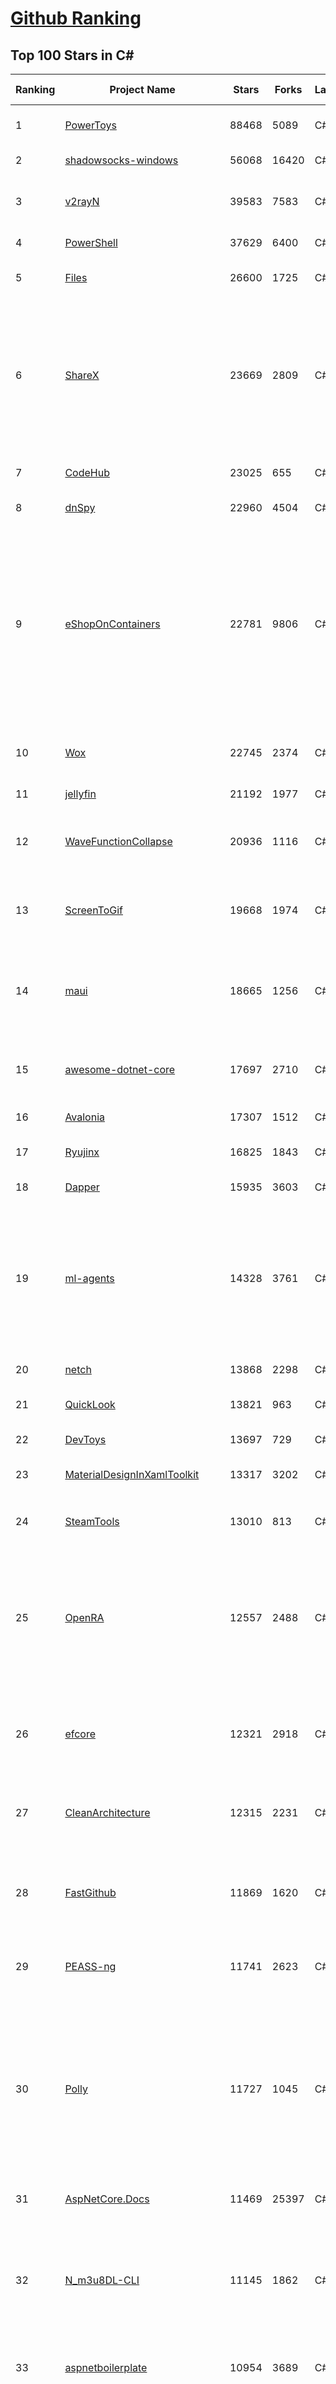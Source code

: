 [Github Ranking](../README.md)
==========

## Top 100 Stars in C\#

| Ranking | Project Name | Stars | Forks | Language | Open Issues | Description | Last Commit |
| ------- | ------------ | ----- | ----- | -------- | ----------- | ----------- | ----------- |
| 1 | [PowerToys](https://github.com/microsoft/PowerToys) | 88468 | 5089 | C# | 4641 | Windows system utilities to maximize productivity | 2023-03-23T22:59:51Z |
| 2 | [shadowsocks-windows](https://github.com/shadowsocks/shadowsocks-windows) | 56068 | 16420 | C# | 122 | A C# port of shadowsocks | 2023-02-27T03:52:35Z |
| 3 | [v2rayN](https://github.com/2dust/v2rayN) | 39583 | 7583 | C# | 41 | A V2Ray client for Windows, support Xray core and v2fly core | 2023-03-21T09:28:06Z |
| 4 | [PowerShell](https://github.com/PowerShell/PowerShell) | 37629 | 6400 | C# | 3323 | PowerShell for every system! | 2023-03-23T21:40:50Z |
| 5 | [Files](https://github.com/files-community/Files) | 26600 | 1725 | C# | 392 | Building the best file manager experience for Windows | 2023-03-24T03:00:19Z |
| 6 | [ShareX](https://github.com/ShareX/ShareX) | 23669 | 2809 | C# | 512 | ShareX is a free and open source program that lets you capture or record any area of your screen and share it with a single press of a key. It also allows uploading images, text or other types of files to many supported destinations you can choose from. | 2023-03-16T12:32:22Z |
| 7 | [CodeHub](https://github.com/CodeHubApp/CodeHub) | 23025 | 655 | C# | 234 | CodeHub is an iOS application written using Xamarin | 2022-06-22T16:14:05Z |
| 8 | [dnSpy](https://github.com/dnSpy/dnSpy) | 22960 | 4504 | C# | 0 | .NET debugger and assembly editor | 2020-12-20T23:55:15Z |
| 9 | [eShopOnContainers](https://github.com/dotnet-architecture/eShopOnContainers) | 22781 | 9806 | C# | 23 | Cross-platform .NET sample microservices and container based application that runs on Linux Windows and macOS. Powered by .NET 7, Docker Containers and Azure Kubernetes Services. Supports Visual Studio, VS for Mac and CLI based environments with Docker CLI, dotnet CLI, VS Code or any other code editor. | 2023-03-23T19:11:09Z |
| 10 | [Wox](https://github.com/Wox-launcher/Wox) | 22745 | 2374 | C# | 973 | Launcher for Windows, an alternative to Alfred and Launchy. | 2022-12-27T10:47:18Z |
| 11 | [jellyfin](https://github.com/jellyfin/jellyfin) | 21192 | 1977 | C# | 826 | The Free Software Media System | 2023-03-23T07:54:47Z |
| 12 | [WaveFunctionCollapse](https://github.com/mxgmn/WaveFunctionCollapse) | 20936 | 1116 | C# | 1 | Bitmap & tilemap generation from a single example with the help of ideas from quantum mechanics | 2023-03-10T02:57:18Z |
| 13 | [ScreenToGif](https://github.com/NickeManarin/ScreenToGif) | 19668 | 1974 | C# | 208 | 🎬 ScreenToGif allows you to record a selected area of your screen, edit and save it as a gif or video. | 2023-03-20T16:00:29Z |
| 14 | [maui](https://github.com/dotnet/maui) | 18665 | 1256 | C# | 2160 | .NET MAUI is the .NET Multi-platform App UI, a framework for building native device applications spanning mobile, tablet, and desktop. | 2023-03-24T01:28:40Z |
| 15 | [awesome-dotnet-core](https://github.com/thangchung/awesome-dotnet-core) | 17697 | 2710 | C# | 19 | :honeybee: A collection of awesome .NET core libraries, tools, frameworks and software | 2023-02-13T22:57:06Z |
| 16 | [Avalonia](https://github.com/AvaloniaUI/Avalonia) | 17307 | 1512 | C# | 1251 | A cross-platform UI framework for .NET | 2023-03-23T14:21:22Z |
| 17 | [Ryujinx](https://github.com/Ryujinx/Ryujinx) | 16825 | 1843 | C# | 387 | Experimental Nintendo Switch Emulator written in C# | 2023-03-23T23:20:08Z |
| 18 | [Dapper](https://github.com/DapperLib/Dapper) | 15935 | 3603 | C# | 359 | Dapper - a simple object mapper for .Net | 2023-03-11T20:21:56Z |
| 19 | [ml-agents](https://github.com/Unity-Technologies/ml-agents) | 14328 | 3761 | C# | 117 | The Unity Machine Learning Agents Toolkit (ML-Agents) is an open-source project that enables games and simulations to serve as environments for training intelligent agents using deep reinforcement learning and imitation learning. | 2023-03-15T20:28:06Z |
| 20 | [netch](https://github.com/netchx/netch) | 13868 | 2298 | C# | 9 | A simple proxy client | 2023-03-23T17:03:50Z |
| 21 | [QuickLook](https://github.com/QL-Win/QuickLook) | 13821 | 963 | C# | 366 | Bring macOS “Quick Look” feature to Windows | 2023-03-09T19:31:58Z |
| 22 | [DevToys](https://github.com/veler/DevToys) | 13697 | 729 | C# | 166 | A Swiss Army knife for developers. | 2023-03-23T05:37:57Z |
| 23 | [MaterialDesignInXamlToolkit](https://github.com/MaterialDesignInXAML/MaterialDesignInXamlToolkit) | 13317 | 3202 | C# | 168 | Google's Material Design in XAML & WPF, for C# & VB.Net.  | 2023-03-23T06:31:49Z |
| 24 | [SteamTools](https://github.com/BeyondDimension/SteamTools) | 13010 | 813 | C# | 507 | 🛠「Watt Toolkit」是一个开源跨平台的多功能 Steam 工具箱。 | 2023-03-23T10:35:40Z |
| 25 | [OpenRA](https://github.com/OpenRA/OpenRA) | 12557 | 2488 | C# | 1460 | Open Source real-time strategy game engine for early Westwood games such as Command & Conquer: Red Alert written in C# using SDL and OpenGL. Runs on Windows, Linux, *BSD and Mac OS X. | 2023-03-23T23:29:47Z |
| 26 | [efcore](https://github.com/dotnet/efcore) | 12321 | 2918 | C# | 1763 | EF Core is a modern object-database mapper for .NET. It supports LINQ queries, change tracking, updates, and schema migrations. | 2023-03-24T02:21:42Z |
| 27 | [CleanArchitecture](https://github.com/ardalis/CleanArchitecture) | 12315 | 2231 | C# | 17 | Clean Architecture Solution Template: A starting point for Clean Architecture with ASP.NET Core | 2023-03-23T18:31:02Z |
| 28 | [FastGithub](https://github.com/dotnetcore/FastGithub) | 11869 | 1620 | C# | 112 | github加速神器，解决github打不开、用户头像无法加载、releases无法上传下载、git-clone、git-pull、git-push失败等问题 | 2022-12-08T18:58:24Z |
| 29 | [PEASS-ng](https://github.com/carlospolop/PEASS-ng) | 11741 | 2623 | C# | 16 | PEASS - Privilege Escalation Awesome Scripts SUITE (with colors) | 2023-03-22T12:34:59Z |
| 30 | [Polly](https://github.com/App-vNext/Polly) | 11727 | 1045 | C# | 91 | Polly is a .NET resilience and transient-fault-handling library that allows developers to express policies such as Retry, Circuit Breaker, Timeout, Bulkhead Isolation, and Fallback in a fluent and thread-safe manner. From version 6.0.1, Polly targets .NET Standard 1.1 and 2.0+. | 2023-03-23T19:08:32Z |
| 31 | [AspNetCore.Docs](https://github.com/dotnet/AspNetCore.Docs) | 11469 | 25397 | C# | 390 | Documentation for ASP.NET Core | 2023-03-24T02:53:02Z |
| 32 | [N_m3u8DL-CLI](https://github.com/nilaoda/N_m3u8DL-CLI) | 11145 | 1862 | C# | 222 | [.NET] m3u8 downloader 开源的命令行m3u8/HLS/dash下载器，支持普通AES-128-CBC解密，多线程，自定义请求头等. 支持简体中文,繁体中文和英文. English Supported. | 2022-12-08T15:02:46Z |
| 33 | [aspnetboilerplate](https://github.com/aspnetboilerplate/aspnetboilerplate) | 10954 | 3689 | C# | 180 | ASP.NET Boilerplate - Web Application Framework | 2023-03-23T07:18:17Z |
| 34 | [CMWTAT_Digital_Edition](https://github.com/TGSAN/CMWTAT_Digital_Edition) | 10853 | 1574 | C# | 21 | CloudMoe Windows 10/11 Activation Toolkit get digital license, the best open source Win 10/11 activator in GitHub. GitHub 上最棒的开源 Win10/Win11 数字权利（数字许可证）激活工具！ | 2023-02-06T22:24:51Z |
| 35 | [AssetStudio](https://github.com/Perfare/AssetStudio) | 10501 | 2018 | C# | 177 | AssetStudio is a tool for exploring, extracting and exporting assets and assetbundles. | 2022-12-08T15:37:37Z |
| 36 | [mono](https://github.com/mono/mono) | 10352 | 3781 | C# | 2115 | Mono open source ECMA CLI, C# and .NET implementation. | 2023-03-13T11:59:18Z |
| 37 | [lively](https://github.com/rocksdanister/lively) | 10297 | 829 | C# | 221 | Free and open-source software that allows users to set animated desktop wallpapers and screensavers powered by WinUI 3. | 2023-03-06T02:27:00Z |
| 38 | [csharplang](https://github.com/dotnet/csharplang) | 9759 | 973 | C# | 423 | The official repo for the design of the C# programming language | 2023-03-23T23:55:33Z |
| 39 | [basic-computer-games](https://github.com/coding-horror/basic-computer-games) | 9367 | 1212 | C# | 12 | An updated version of the classic "Basic Computer Games" book, with well-written examples in a variety of common MEMORY SAFE, SCRIPTING programming languages. See https://coding-horror.github.io/basic-computer-games/ | 2023-03-23T17:16:08Z |
| 40 | [MonoGame](https://github.com/MonoGame/MonoGame) | 9312 | 2681 | C# | 705 | One framework for creating powerful cross-platform games. | 2023-03-13T21:29:55Z |
| 41 | [AutoMapper](https://github.com/AutoMapper/AutoMapper) | 9292 | 1708 | C# | 0 | A convention-based object-object mapper in .NET.  | 2023-03-22T17:12:26Z |
| 42 | [CefSharp](https://github.com/cefsharp/CefSharp) | 9202 | 2851 | C# | 43 | .NET (WPF and Windows Forms) bindings for the Chromium Embedded Framework | 2023-03-16T03:17:33Z |
| 43 | [ArchiSteamFarm](https://github.com/JustArchiNET/ArchiSteamFarm) | 9194 | 993 | C# | 2 | C# application with primary purpose of farming Steam cards from multiple accounts simultaneously. | 2023-03-24T02:33:05Z |
| 44 | [orleans](https://github.com/dotnet/orleans) | 9194 | 1962 | C# | 423 | Cloud Native application framework for .NET | 2023-03-23T20:34:14Z |
| 45 | [choco](https://github.com/chocolatey/choco) | 8939 | 870 | C# | 745 | Chocolatey - the package manager for Windows | 2023-03-21T20:56:44Z |
| 46 | [SignalR](https://github.com/SignalR/SignalR) | 8849 | 2293 | C# | 20 | Incredibly simple real-time web for .NET | 2023-03-15T16:47:40Z |
| 47 | [Jackett](https://github.com/Jackett/Jackett) | 8828 | 1050 | C# | 183 | API Support for your favorite torrent trackers | 2023-03-24T02:53:11Z |
| 48 | [BenchmarkDotNet](https://github.com/dotnet/BenchmarkDotNet) | 8819 | 873 | C# | 164 | Powerful .NET library for benchmarking | 2023-03-13T14:59:19Z |
| 49 | [winsw](https://github.com/winsw/winsw) | 8795 | 1332 | C# | 157 | A wrapper executable that can run any executable as a Windows service, in a permissive license. | 2023-03-16T05:56:56Z |
| 50 | [FluentTerminal](https://github.com/felixse/FluentTerminal) | 8752 | 442 | C# | 242 | A Terminal Emulator based on UWP and web technologies. | 2023-03-22T20:02:30Z |
| 51 | [CefSharp](https://github.com/cefsharp/CefSharp) | 9202 | 2851 | C# | 43 | .NET (WPF and Windows Forms) bindings for the Chromium Embedded Framework | 2023-03-16T03:17:33Z |
| 52 | [IdentityServer4](https://github.com/IdentityServer/IdentityServer4) | 9011 | 3834 | C# | 0 | OpenID Connect and OAuth 2.0 Framework for ASP.NET Core | 2022-12-13T07:48:19Z |
| 53 | [RestSharp](https://github.com/restsharp/RestSharp) | 8957 | 2281 | C# | 18 | Simple REST and HTTP API Client for .NET | 2023-03-13T22:58:36Z |
| 54 | [choco](https://github.com/chocolatey/choco) | 8939 | 870 | C# | 745 | Chocolatey - the package manager for Windows | 2023-03-21T20:56:44Z |
| 55 | [SignalR](https://github.com/SignalR/SignalR) | 8849 | 2293 | C# | 20 | Incredibly simple real-time web for .NET | 2023-03-15T16:47:40Z |
| 56 | [Jackett](https://github.com/Jackett/Jackett) | 8828 | 1050 | C# | 183 | API Support for your favorite torrent trackers | 2023-03-24T02:53:11Z |
| 57 | [BenchmarkDotNet](https://github.com/dotnet/BenchmarkDotNet) | 8819 | 873 | C# | 164 | Powerful .NET library for benchmarking | 2023-03-13T14:59:19Z |
| 58 | [FluentTerminal](https://github.com/felixse/FluentTerminal) | 8752 | 442 | C# | 242 | A Terminal Emulator based on UWP and web technologies. | 2023-03-22T20:02:30Z |
| 59 | [eShopOnWeb](https://github.com/dotnet-architecture/eShopOnWeb) | 8596 | 4409 | C# | 1 | Sample ASP.NET Core 6.0 reference application, powered by Microsoft, demonstrating a layered application architecture with monolithic deployment model. Download the eBook PDF from docs folder. | 2023-03-21T18:43:24Z |
| 60 | [duplicati](https://github.com/duplicati/duplicati) | 8590 | 799 | C# | 889 | Store securely encrypted backups in the cloud! | 2023-03-23T19:30:01Z |
| 61 | [Locale-Emulator](https://github.com/xupefei/Locale-Emulator) | 8479 | 724 | C# | 0 | Yet Another System Region and Language Simulator | 2022-04-15T09:55:46Z |
| 62 | [Sonarr](https://github.com/Sonarr/Sonarr) | 8429 | 1106 | C# | 107 | Smart PVR for newsgroup and bittorrent users. | 2023-03-24T02:54:43Z |
| 63 | [machinelearning](https://github.com/dotnet/machinelearning) | 8331 | 1808 | C# | 746 | ML.NET is an open source and cross-platform machine learning framework for .NET. | 2023-03-23T22:33:18Z |
| 64 | [modular-monolith-with-ddd](https://github.com/kgrzybek/modular-monolith-with-ddd) | 8206 | 1229 | C# | 41 | Full Modular Monolith application with Domain-Driven Design approach. | 2023-01-23T06:54:13Z |
| 65 | [Captura](https://github.com/MathewSachin/Captura) | 8185 | 1571 | C# | 109 | Capture Screen, Audio, Cursor, Mouse Clicks and Keystrokes | 2020-08-16T15:25:25Z |
| 66 | [Hangfire](https://github.com/HangfireIO/Hangfire) | 8131 | 1583 | C# | 720 | An easy way to perform background job processing in your .NET and .NET Core applications. No Windows Service or separate process required | 2023-03-22T06:58:36Z |
| 67 | [Terminal.Gui](https://github.com/gui-cs/Terminal.Gui) | 8006 | 596 | C# | 92 | Cross Platform Terminal UI toolkit for .NET | 2023-03-24T00:10:44Z |
| 68 | [FluentValidation](https://github.com/FluentValidation/FluentValidation) | 7992 | 1121 | C# | 4 | A popular .NET validation library for building strongly-typed validation rules. | 2023-03-22T12:57:04Z |
| 69 | [WeiXinMPSDK](https://github.com/JeffreySu/WeiXinMPSDK) | 7753 | 4284 | C# | 201 | 微信全平台 SDK Senparc.Weixin for C#，支持 .NET Framework 及 .NET Core、.NET 6.0、.NET 7.0。已支持微信公众号、小程序、小游戏、微信支付、企业微信/企业号、开放平台、JSSDK、微信周边等全平台。 WeChat SDK for C#. | 2023-03-21T15:35:49Z |
| 70 | [practical-aspnetcore](https://github.com/dodyg/practical-aspnetcore) | 7632 | 1009 | C# | 168 | Practical samples of ASP.NET Core 2.1, 2.2, 3.1, 5.0, 6.0 and 7.0  projects you can use. Readme contains explanations on all projects. | 2023-03-13T07:26:51Z |
| 71 | [Humanizer](https://github.com/Humanizr/Humanizer) | 7584 | 894 | C# | 202 | Humanizer meets all your .NET needs for manipulating and displaying strings, enums, dates, times, timespans, numbers and quantities | 2023-03-04T19:30:32Z |
| 72 | [Ocelot](https://github.com/ThreeMammals/Ocelot) | 7536 | 1542 | C# | 524 | .NET core API Gateway | 2023-03-13T10:24:47Z |
| 73 | [ReactiveUI](https://github.com/reactiveui/ReactiveUI) | 7402 | 1118 | C# | 78 | An advanced, composable, functional reactive model-view-viewmodel framework for all .NET platforms that is inspired by functional reactive programming. ReactiveUI allows you to  abstract mutable state away from your user interfaces, express the idea around a feature in one readable place and improve the testability of your application. | 2023-03-22T20:14:54Z |
| 74 | [Radarr](https://github.com/Radarr/Radarr) | 7345 | 827 | C# | 470 | A fork of Sonarr to work with movies à la Couchpotato. | 2023-03-17T17:12:29Z |
| 75 | [LiteDB](https://github.com/mbdavid/LiteDB) | 7332 | 1117 | C# | 554 | LiteDB - A .NET NoSQL Document Store in a single data file - https://www.litedb.org | 2023-03-21T20:34:50Z |
| 76 | [blockchain](https://github.com/dvf/blockchain) | 7328 | 2638 | C# | 68 | A simple Blockchain in Python | 2023-01-04T17:21:04Z |
| 77 | [Bili.Uwp](https://github.com/Richasy/Bili.Uwp) | 7320 | 486 | C# | 140 | 适用于新系统UI的哔哩 | 2023-03-18T13:08:50Z |
| 78 | [mRemoteNG](https://github.com/mRemoteNG/mRemoteNG) | 7316 | 1320 | C# | 747 | mRemoteNG is the next generation of mRemote, open source, tabbed, multi-protocol, remote connections manager. | 2023-03-23T22:01:40Z |
| 79 | [Nancy](https://github.com/NancyFx/Nancy) | 7182 | 1509 | C# | 196 | Lightweight, low-ceremony, framework for building HTTP based services on .Net and Mono | 2021-01-24T13:28:09Z |
| 80 | [EarTrumpet](https://github.com/File-New-Project/EarTrumpet) | 7178 | 470 | C# | 40 | EarTrumpet - Volume Control for Windows | 2023-03-23T10:30:04Z |
| 81 | [Bogus](https://github.com/bchavez/Bogus) | 6990 | 412 | C# | 33 | :card_index: A simple fake data generator for C#, F#, and VB.NET. Based on and ported from the famed faker.js. | 2023-03-19T18:35:38Z |
| 82 | [PDFPatcher](https://github.com/wmjordan/PDFPatcher) | 6951 | 1098 | C# | 36 | PDF补丁丁——PDF工具箱，可以编辑书签、剪裁旋转页面、解除限制、提取或合并文档，探查文档结构，提取图片、转成图片等等 | 2023-03-20T07:07:57Z |
| 83 | [gitextensions](https://github.com/gitextensions/gitextensions) | 6853 | 2009 | C# | 648 | Git Extensions is a standalone UI tool for managing git repositories. It also integrates with Windows Explorer and Microsoft Visual Studio (2015/2017/2019). | 2023-03-21T18:04:03Z |
| 84 | [ET](https://github.com/egametang/ET) | 6835 | 2522 | C# | 48 | Unity3D Client And C# Server Framework | 2023-03-23T09:42:20Z |
| 85 | [spectre.console](https://github.com/spectreconsole/spectre.console) | 6784 | 326 | C# | 133 | A .NET library that makes it easier to create beautiful console applications. | 2023-03-21T09:09:51Z |
| 86 | [Electron.NET](https://github.com/ElectronNET/Electron.NET) | 6616 | 667 | C# | 169 | :electron: Build cross platform desktop apps with ASP.NET Core (Razor Pages, MVC, Blazor). | 2023-03-04T21:55:05Z |
| 87 | [Quasar](https://github.com/quasar/Quasar) | 6504 | 2139 | C# | 137 | Remote Administration Tool for Windows | 2023-03-12T16:28:35Z |
| 88 | [OrchardCore](https://github.com/OrchardCMS/OrchardCore) | 6456 | 2128 | C# | 1212 | Orchard Core is an open-source modular and multi-tenant application framework built with ASP.NET Core, and a content management system (CMS) built on top of that framework. | 2023-03-23T20:48:04Z |
| 89 | [reverse-proxy](https://github.com/microsoft/reverse-proxy) | 6394 | 624 | C# | 124 | A toolkit for developing high-performance HTTP reverse proxy applications. | 2023-03-20T12:23:59Z |
| 90 | [ImageSharp](https://github.com/SixLabors/ImageSharp) | 6389 | 781 | C# | 40 | :camera: A modern, cross-platform, 2D Graphics library for .NET | 2023-03-24T00:58:06Z |
| 91 | [ShadowsocksR-Windows](https://github.com/HMBSbige/ShadowsocksR-Windows) | 6385 | 1098 | C# | 0 | Ship of Theseus | 2023-03-23T13:02:32Z |
| 92 | [QuestPDF](https://github.com/QuestPDF/QuestPDF) | 6369 | 335 | C# | 123 | QuestPDF is a modern open-source .NET library for PDF document generation. Offering comprehensive layout engine powered by concise and discoverable C# Fluent API. Easily generate PDF reports, invoices, exports, etc. | 2023-03-16T07:27:04Z |
| 93 | [UniRx](https://github.com/neuecc/UniRx) | 6345 | 834 | C# | 189 | Reactive Extensions for Unity | 2023-02-02T10:23:12Z |
| 94 | [wpf](https://github.com/dotnet/wpf) | 6251 | 1033 | C# | 923 | WPF is a .NET Core UI framework for building Windows desktop applications. | 2023-03-23T18:19:58Z |
| 95 | [de4dot](https://github.com/de4dot/de4dot) | 6250 | 2538 | C# | 0 | .NET deobfuscator and unpacker. | 2020-08-29T08:14:56Z |
| 96 | [AspNetCoreDiagnosticScenarios](https://github.com/davidfowl/AspNetCoreDiagnosticScenarios) | 6204 | 612 | C# | 23 | This repository has examples of broken patterns in ASP.NET Core applications | 2023-01-24T03:41:39Z |
| 97 | [Dependencies](https://github.com/lucasg/Dependencies) | 6194 | 535 | C# | 84 | A rewrite of the old legacy software "depends.exe" in C# for Windows devs to troubleshoot dll load dependencies issues. | 2023-02-09T08:04:08Z |
| 98 | [Entitas](https://github.com/sschmid/Entitas) | 6165 | 1067 | C# | 127 | Entitas is a super fast Entity Component System (ECS) Framework specifically made for C# and Unity | 2022-12-17T18:37:37Z |
| 99 | [serilog](https://github.com/serilog/serilog) | 6145 | 739 | C# | 46 | Simple .NET logging with fully-structured events | 2023-03-13T06:43:48Z |
| 100 | [clean-code-dotnet](https://github.com/thangchung/clean-code-dotnet) | 5920 | 924 | C# | 15 | :bathtub:  Clean Code concepts and tools adapted for .NET  | 2023-02-12T17:34:56Z |

